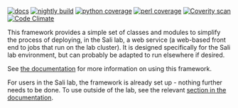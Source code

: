 [![docs](https://readthedocs.org/projects/saliweb/badge/)](https://salilab.org/saliweb/)
[![nightly build](https://salilab.org/nightly/stat/?s=saliweb&t=build)](https://salilab.org/nightly/saliweb/)
[![python coverage](https://salilab.org/nightly/stat/?s=saliweb&t=python)](https://salilab.org/nightly/saliweb/logs/coverage/python/)
[![perl coverage](https://salilab.org/nightly/stat/?s=saliweb&t=perl)](https://salilab.org/nightly/saliweb/logs/coverage/perl/)
[![Coverity scan](https://img.shields.io/coverity/scan/8508.svg)](https://scan.coverity.com/projects/salilab-saliweb)
[![Code Climate](https://codeclimate.com/github/salilab/saliweb/badges/gpa.svg)](https://codeclimate.com/github/salilab/saliweb)

This framework provides a simple set of classes and modules to simplify
the process of deploying, in the Sali lab, a web service (a web-based front
end to jobs that run on the lab cluster). It is designed specifically for
the Sali lab environment, but can probably be adapted to run elsewhere
if desired.

See [the documentation](https://salilab.org/saliweb/) for more information
on using this framework.

For users in the Sali lab, the framework is already set up - nothing further
needs to be done. To use outside of the lab, see
the relevant [section in the documentation](https://salilab.org/saliweb/installation.html#outside-of-the-sali-lab).
